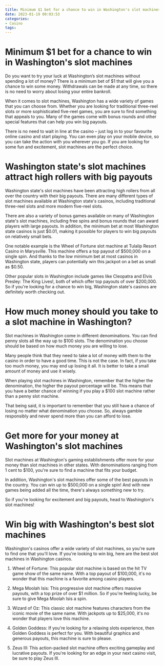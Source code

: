 ```yaml
---
title: Minimum $1 bet for a chance to win in Washington's slot machines
date: 2023-01-19 00:03:53
categories:
- Casino
tags:
---
```



#  Minimum $1 bet for a chance to win in Washington's slot machines

Do you want to try your luck at Washington’s slot machines without spending a lot of money? There is a minimum bet of $1 that will give you a chance to win some money. Withdrawals can be made at any time, so there is no need to worry about losing your entire bankroll.

When it comes to slot machines, Washington has a wide variety of games that you can choose from. Whether you are looking for traditional three-reel slots or more sophisticated five-reel games, you are sure to find something that appeals to you. Many of the games come with bonus rounds and other special features that can help you win big payouts.

There is no need to wait in line at the casino – just log in to your favourite online casino and start playing. You can even play on your mobile device, so you can take the action with you wherever you go. If you are looking for some fun and excitement, slot machines are the perfect choice.

#  Washington state's slot machines attract high rollers with big payouts

Washington state's slot machines have been attracting high rollers from all over the country with their big payouts. There are many different types of slot machines available at Washington state's casinos, including traditional three-reel slots and more modern five-reel slots.

There are also a variety of bonus games available on many of Washington state's slot machines, including free spins and bonus rounds that can award players with large payouts. In addition, the minimum bet at most Washington state casinos is just $0.01, making it possible for players to win big payouts on relatively small bets.

One notable example is the Wheel of Fortune slot machine at Tulalip Resort Casino in Marysville. This machine offers a top payout of $500,000 on a single spin. And thanks to the low minimum bet at most casinos in Washington state, players can potentially win this jackpot on a bet as small as $0.50.

Other popular slots in Washington include games like Cleopatra and Elvis Presley: The King Lives!, both of which offer top payouts of over $200,000. So if you're looking for a chance to win big, Washington state's casinos are definitely worth checking out.

#  How much money should you take to a slot machine in Washington?

Slot machines in Washington come in different denominations. You can find penny slots all the way up to $100 slots. The denomination you choose should be based on how much money you are willing to lose.

Many people think that they need to take a lot of money with them to the casino in order to have a good time. This is not the case. In fact, if you take too much money, you may end up losing it all. It is better to take a small amount of money and use it wisely.

When playing slot machines in Washington, remember that the higher the denomination, the higher the payout percentage will be. This means that you have a better chance of winning if you play a $100 slot machine rather than a penny slot machine.

That being said, it is important to remember that you still have a chance of losing no matter what denomination you choose. So, always gamble responsibly and never spend more than you can afford to lose.

#  Get more for your money at Washington's slot machines

Slot machines at Washington's gaming establishments offer more for your money than slot machines in other states. With denominations ranging from 1 cent to $100, you're sure to find a machine that fits your budget.

In addition, Washington's slot machines offer some of the best payouts in the country. You can win up to $500,000 on a single spin! And with new games being added all the time, there's always something new to try.

So if you're looking for excitement and big payouts, head to Washington's slot machines!

#  Win big with Washington's best slot machines

Washington's casinos offer a wide variety of slot machines, so you're sure to find one that you'll love. If you're looking to win big, here are the best slot machines in Washington casinos.

1. Wheel of Fortune: This popular slot machine is based on the hit TV game show of the same name. With a top payout of $100,000, it's no wonder that this machine is a favorite among casino players.

2. Mega Moolah Isis: This progressive slot machine offers massive payouts, with a top prize of over $1 million. So if you're feeling lucky, be sure to give Mega Moolah Isis a spin.

3. Wizard of Oz: This classic slot machine features characters from the iconic movie of the same name. With jackpots up to $25,000, it's no wonder that players love this machine.

4. Golden Goddess: If you're looking for a relaxing slots experience, then Golden Goddess is perfect for you. With beautiful graphics and generous payouts, this machine is sure to please.

5. Zeus III: This action-packed slot machine offers exciting gameplay and lucrative payouts. If you're looking for an edge in your next casino visit, be sure to play Zeus III.